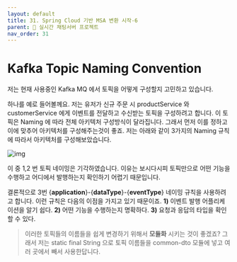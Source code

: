 ```yaml
---
layout: default
title: 31. Spring Cloud 기반 MSA 변환 시작-6
parent: 📌 실시간 채팅서버 프로젝트
nav_order: 31
---
```


# Kafka Topic Naming Convention

저는 현재 사용중인 Kafka MQ 에서 토픽을 어떻게 구성할지 고민하고 있습니다.

하나를 예로 들어볼께요. 저는 유저가 신규 주문 시 productService 와 customerService 에게 이벤트를 전달하고 수신받는 토픽을 구성하려고 합니다. 이 토픽은 Naming 에 따라 전체 아키텍처 구성방식이 달라집니다. 그래서 먼저 이를 정하고 이에 맞추어 아키텍처를 구성해주는것이 좋죠. 저는 아래와 같이 3가지의 Naming 규칙에 따라서 아키텍처를 구성해보았습니다. 

![img](../../../assets/img/kafka/11.svg)

이 중 1,2 번 토픽 네이밍은 기각하였습니다. 이유는 보시다시피 토픽만으로 어떤 기능을 수행하고 어디에서 발행하는지 확인하기 어렵기 때문입니다.

결론적으로 3번 {**application**}-{**dataType**}-{**eventType**} 네이밍 규칙을 사용하려고 합니다. 이런 규칙은 다음의 이점을 가지고 있기 때문이죠. **1)** 이벤트 발행 어플리케이션을 알기 쉽다. **2)** 어떤 기능을 수행하는지 명확하다. **3)** 요청과 응답의 타입을 확인할 수 있다.

> 이러한 토픽들의 이름들을 쉽게 변경하기 위해서 **모듈화** 시키는 것이 좋겠죠? 그래서 저는 static final String 으로 토픽 이름들을 common-dto 모듈에 넣고 여러 곳에서 빼서 사용한답니다.